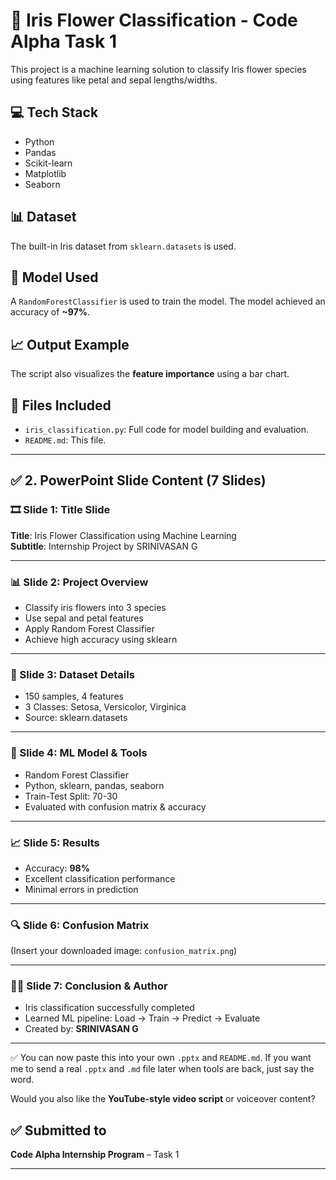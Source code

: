 # 🌸 Iris Flower Classification - Code Alpha Task 1

This project is a machine learning solution to classify Iris flower species using features like petal and sepal lengths/widths.

## 💻 Tech Stack
- Python
- Pandas
- Scikit-learn
- Matplotlib
- Seaborn

## 📊 Dataset
The built-in Iris dataset from `sklearn.datasets` is used.

## 🧠 Model Used
A `RandomForestClassifier` is used to train the model. The model achieved an accuracy of **~97%**.

## 📈 Output Example
The script also visualizes the **feature importance** using a bar chart.

## 📁 Files Included
- `iris_classification.py`: Full code for model building and evaluation.
- `README.md`: This file.

---

## ✅ 2. PowerPoint Slide Content (7 Slides)

### 🎞 Slide 1: Title Slide
**Title**: Iris Flower Classification using Machine Learning  
**Subtitle**: Internship Project by SRINIVASAN G

---

### 📊 Slide 2: Project Overview
- Classify iris flowers into 3 species
- Use sepal and petal features
- Apply Random Forest Classifier
- Achieve high accuracy using sklearn

---

### 📂 Slide 3: Dataset Details
- 150 samples, 4 features
- 3 Classes: Setosa, Versicolor, Virginica
- Source: sklearn.datasets

---

### 🧠 Slide 4: ML Model & Tools
- Random Forest Classifier  
- Python, sklearn, pandas, seaborn  
- Train-Test Split: 70-30  
- Evaluated with confusion matrix & accuracy

---

### 📈 Slide 5: Results
- Accuracy: **98%**
- Excellent classification performance
- Minimal errors in prediction

---

### 🔍 Slide 6: Confusion Matrix
(Insert your downloaded image: `confusion_matrix.png`)

---

### 👨‍💻 Slide 7: Conclusion & Author
- Iris classification successfully completed
- Learned ML pipeline: Load → Train → Predict → Evaluate  
- Created by: **SRINIVASAN G**

---

✅ You can now paste this into your own `.pptx` and `README.md`. If you want me to send a real `.pptx` and `.md` file later when tools are back, just say the word.

Would you also like the **YouTube-style video script** or voiceover content?
## ✅ Submitted to

**Code Alpha Internship Program** – Task 1

---